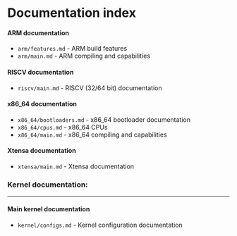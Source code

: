 # Documentation index


#### ARM documentation
- ``arm/features.md`` - ARM build features
- ``arm/main.md`` - ARM compiling and capabilities

#### RISCV documentation
- ``riscv/main.md`` - RISCV (32/64 bit) documentation

#### x86_64 documentation
- ``x86_64/bootloaders.md`` - x86_64 bootloader documentation
- ``x86_64/cpus.md`` - x86_64 CPUs
- ``x86_64/main.md`` - x86_64 compiling and capabilities

#### Xtensa documentation
- ``xtensa/main.md`` - Xtensa documentation


### Kernel documentation:

---

#### Main kernel documentation
- ``kernel/configs.md`` - Kernel configuration documentation
